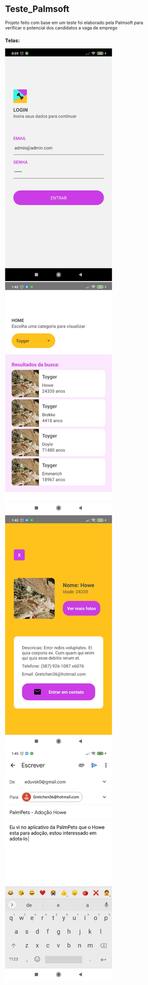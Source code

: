 # Teste_Palmsoft

Projeto feito com base em um teste foi elaborado pela Palmsoft para verificar o potencial dos candidatos a vaga de emprego



### Telas:
<p float="center">
  <img alt="Mobile" width="350" src="README/img2.jfif" />
  <img alt="Mobile" width="350" src="README/img4.jfif" />
  <img alt="Mobile" width="350" src="README/img1.jfif" />
  <img alt="Mobile" width="350" src="README/img3.jfif" />  
</p>
